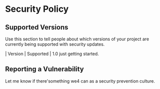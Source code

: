 # Security Policy

## Supported Versions

Use this section to tell people about which versions of your project are
currently being supported with security updates.

| Version | Supported          |
1.0 just getting started.

## Reporting a Vulnerability

Let me know if there'something we4 can as a security prevention culture.

